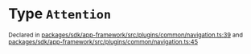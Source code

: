 # Type `Attention`
<sub>Declared in [packages/sdk/app-framework/src/plugins/common/navigation.ts:39](https://github.com/dxos/dxos/blob/7194736719/packages/sdk/app-framework/src/plugins/common/navigation.ts#L39) and [packages/sdk/app-framework/src/plugins/common/navigation.ts:45](https://github.com/dxos/dxos/blob/7194736719/packages/sdk/app-framework/src/plugins/common/navigation.ts#L45)</sub>






